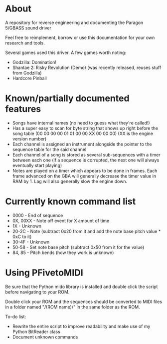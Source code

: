 # About
A repository for reverse engineering and documenting the Paragon 5/GBASS sound driver

Feel free to reimplement, borrow or use this documentation for your own research and tools.

Several games used this driver. A few games worth noting:
- Godzilla: Domination!
- Shantae 2: Risky Revolution (Demo) (was recently released, reuses stuff from Godzilla)
- Hardcore Pinball


# Known/partially documented features
- Songs have internal names (no need to guess what they're called!)
- Has a super easy to scan for byte string that shows up right before the song table (00 00 00 00 01 01 00 00 XX 00 00 00) (XX is the engine version number)
- Each channel is assigned an instrument alongside the pointer to the sequence table for the said channel
- Each channel of a song is stored as several sub-sequences with a timer between each one (if a sequence is corrupted, the next one will always eventually start playing)
- Notes are played on a timer which appears to be done in frames. Each frame advanced on the GBA will generally decrease the timer value in RAM by 1. Lag will also generally slow the engine down.

# Currently known command list
- 0000 - End of sequence
- 0X, 00XX - Note off event for X amount of time
- 1X - Unknown
- 20-2C - Note (subtract 0x20 from it and add the note base pitch value * 0xC to it)
- 30-4F - Unknown
- 50-58 - Set note base pitch (subtract 0x50 from it for the value)
- 84, 85 - Pitch bends (how they work is unknown)

# Using PFivetoMIDI
Be sure that the Python mido library is installed and double click the script before navigating to your ROM.

Double click your ROM and the sequences should be converted to MIDI files in a folder named "/(ROM name)/" in the same folder as the ROM.

To-do list:
- Rewrite the entire script to improve readability and make use of my Python BitReader class
- Document unknown commands
